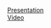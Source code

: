 [Presentation](https://drive.google.com/file/d/1M-ECFI_zoHgxjLKrOrsq-r3TZ-aqKEkU/view?usp=sharing)</br>
[Video](https://youtu.be/5-xef-O84RQ)
